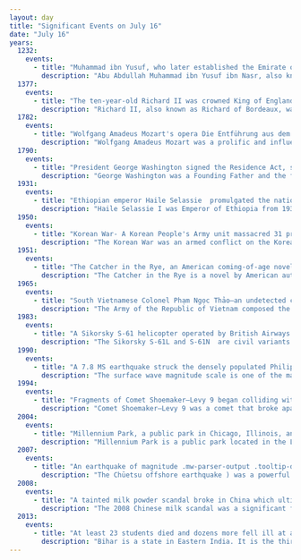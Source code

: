 ```yaml
---
layout: day
title: "Significant Events on July 16"
date: "July 16"
years:
  1232:
    events:
      - title: "Muhammad ibn Yusuf, who later established the Emirate of Granada, the last Muslim state in Spain, was elected the ruler of Arjona."
        description: "Abu Abdullah Muhammad ibn Yusuf ibn Nasr, also known as Ibn al-Ahmar and by his honorific al-Ghalib billah, was the first ruler of the Emirate of Granada, the last independent Muslim state on the Iberian Peninsula, and the founder of its ruling Nasrid dynasty. He lived during a time when Iberia's Christian kingdoms—especially Portugal, Castile and Aragon—were expanding at the expense of the Islamic territory in Iberia, called Al-Andalus. Muhammad ibn Yusuf took power in his native Arjona in 1232 when he rebelled against the de facto leader of Al-Andalus, Ibn Hud. During this rebellion, he was able to take control of Córdoba and Seville briefly, before he lost both cities to Ibn Hud. Forced to acknowledge Ibn Hud's suzerainty, Muhammad was able to retain Arjona and Jaén. In 1236, he betrayed Ibn Hud by helping Ferdinand III of Castile take Córdoba. In the years that followed, Muhammad was able to gain control over southern cities, including Granada (1237), Almería (1238), and Málaga (1239). In 1244, he lost Arjona to Castile. Two years later, in 1246, he agreed to surrender Jaén and accept Ferdinand's overlordship in exchange for a 20-year truce."
  1377:
    events:
      - title: "The ten-year-old Richard II was crowned King of England at Westminster Abbey."
        description: "Richard II, also known as Richard of Bordeaux, was King of England from 1377 until he was deposed in 1399. He was the son of Edward, Prince of Wales, and Joan, Countess of Kent. Richard's father died in 1376, leaving Richard as heir apparent to his grandfather, King Edward III; upon the latter's death, the 10-year-old Richard succeeded to the throne."
  1782:
    events:
      - title: "Wolfgang Amadeus Mozart's opera Die Entführung aus dem Serail premiered in Vienna, after which Emperor Joseph II anecdotally remarked that it had 'too many notes'."
        description: "Wolfgang Amadeus Mozart was a prolific and influential composer of the Classical period. Despite his short life, his rapid pace of composition and proficiency from an early age resulted in more than 800 works representing virtually every Western classical genre of his time. Many of these compositions are acknowledged as pinnacles of the symphonic, concertante, chamber, operatic, and choral repertoires. Mozart is widely regarded as one of the greatest composers in the history of Western music, with his music admired for its 'melodic beauty, its formal elegance and its richness of harmony and texture'."
  1790:
    events:
      - title: "President George Washington signed the Residence Act, selecting a new permanent site along the Potomac River for the capital of the United States, which later became Washington, D.C."
        description: "George Washington was a Founding Father and the first president of the United States, serving from 1789 to 1797. As commander of the Continental Army, Washington led Patriot forces to victory in the American Revolutionary War against the British Empire. He is commonly known as the Father of His Country for his role in bringing about American independence."
  1931:
    events:
      - title: "Ethiopian emperor Haile Selassie  promulgated the nation's first modern constitution."
        description: "Haile Selassie I was Emperor of Ethiopia from 1930 to 1974. He rose to power as the Regent Plenipotentiary of Ethiopia under Empress Zewditu between 1916 and 1930. Widely considered to be a defining figure in modern Ethiopian history, he is accorded divine importance in Rastafari, an Abrahamic religion that emerged in the 1930s. A few years before he began his reign over the Ethiopian Empire, Selassie defeated Ethiopian army commander Ras Gugsa Welle Bitul, nephew of Empress Taytu Betul, at the Battle of Anchem. He belonged to the Solomonic dynasty, founded by Emperor Yekuno Amlak in 1270; Amlak's successors claimed that he was a lineal descendant of Menelik I, the legendary Emperor of Ethiopia who was supposedly born to King Solomon and Queen Makeda of the Kingdom of Israel and the Kingdom of Sheba, respectively. Historians regard the Solomonic lineage claim as unfounded, created by Amlak to justify wresting power from the Zagwe Dynasty."
  1950:
    events:
      - title: "Korean War- A Korean People's Army unit massacred 31 prisoners of war of the U.S. Army on a mountain near the village of Tuman."
        description: "The Korean War was an armed conflict on the Korean Peninsula fought between North Korea and South Korea and their allies. North Korea was supported by the People's Republic of China and the Soviet Union, while South Korea was supported by the United Nations Command (UNC) led by the United States. The conflict was one of the first major proxy wars of the Cold War. Fighting ended in 1953 with an armistice but no peace treaty, leading to the ongoing Korean conflict."
  1951:
    events:
      - title: "The Catcher in the Rye, an American coming-of-age novel by J. D. Salinger, was first published."
        description: "The Catcher in the Rye is a novel by American author J. D. Salinger that was partially published in serial form in 1945–46 before being novelized in 1951. Originally intended for adults, it is often read by adolescents for its themes of angst and alienation, and as a critique of superficiality in society. The novel also deals with themes of innocence, identity, belonging, loss, connection, sex, and depression. The main character, Holden Caulfield, has become an icon for teenage rebellion. Caulfield, nearly of age, gives his opinion on a wide variety of topics as he narrates his recent life events."
  1965:
    events:
      - title: "South Vietnamese Colonel Phạm Ngọc Thảo—an undetected communist spy—was reported dead due to injuries sustained during his capture, but it is generally assumed he was killed on the orders of military officials."
        description: "The Army of the Republic of Vietnam composed the ground forces of the South Vietnamese military from its inception in 1955 to the Fall of Saigon on 30 April 1975. At the ARVN's peak, an estimated 1 in 9 citizens of South Vietnam were enlisted, composed of Regular Forces and the more voluntary Regional Forces and the Popular Force militias. It is estimated to have suffered 1,394,000 casualties during the Vietnam War."
  1983:
    events:
      - title: "A Sikorsky S-61 helicopter operated by British Airways crashed in thick fog in the Celtic Sea, killing 20 of the 26 people on board."
        description: "The Sikorsky S-61L and S-61N  are civil variants of the SH-3 Sea King military helicopter. They were developed and produced by the American helicopter manufacturer Sikorsky Aircraft."
  1990:
    events:
      - title: "A 7.8 MS earthquake struck the densely populated Philippine island of Luzon, killing an estimated 1,621 people."
        description: "The surface wave magnitude scale is one of the magnitude scales used in seismology to describe the size of an earthquake. It is based on measurements of Rayleigh surface waves that travel along the uppermost layers of the Earth. This magnitude scale is related to the local magnitude scale proposed by Charles Francis Richter in 1935, with modifications from both Richter and Beno Gutenberg throughout the 1940s and 1950s. It is currently used in People's Republic of China as a national standard for categorising earthquakes.The successful development of the local-magnitude scale encouraged Gutenberg and Richter to develop magnitude scales based on teleseismic observations of earthquakes. Two scales were developed, one based on surface waves, , and one on body waves, . Surface waves with a period near 20 s generally produce the largest amplitudes on a standard long-period seismograph, and so the amplitude of these waves is used to determine , using an equation similar to that used for ."
  1994:
    events:
      - title: "Fragments of Comet Shoemaker–Levy 9 began colliding with the planet Jupiter (impact site pictured), with the first impact causing a fireball that reached a peak temperature of 24,000 kelvin."
        description: "Comet Shoemaker–Levy 9 was a comet that broke apart in July 1992 and collided with Jupiter in July 1994, providing the first direct observation of an extraterrestrial collision of Solar System objects. This generated a large amount of coverage in the popular media, and the comet was closely observed by astronomers worldwide. The collision provided new information about Jupiter and highlighted its possible role in reducing space debris in the inner Solar System."
  2004:
    events:
      - title: "Millennium Park, a public park in Chicago, Illinois, and one of the world's largest rooftop gardens, opened to the public."
        description: "Millennium Park is a public park located in the Loop community area of Chicago, operated by the Chicago Department of Cultural Affairs. The park, opened in July 2004, is a prominent civic center near the city's Lake Michigan shoreline that covers a 24.5-acre (9.9 ha) section of northwestern Grant Park. Featuring a variety of public art, outdoor spaces and venues, the park is bounded by Michigan Avenue, Randolph Street, Columbus Drive and East Monroe Drive. In 2017, Millennium Park was the top tourist destination in Chicago and in the Midwest, and placed among the top ten in the United States with 25 million annual visitors."
  2007:
    events:
      - title: "An earthquake of magnitude .mw-parser-output .tooltip-dotted{border-bottom-1px dotted;cursor-help}Mw6.6 struck Niigata Prefecture, Japan, causing a leak of radioactive gases from the Kashiwazaki-Kariwa Nuclear Power Plant."
        description: "The Chūetsu offshore earthquake ) was a powerful magnitude 6.6 earthquake that occurred 10-13 local time on July 16, 2007, in the northwest Niigata region of Japan. The earthquake, which occurred at a previously unknown offshore fault shook Niigata and neighbouring prefectures. The city of Kashiwazaki and the villages of Iizuna and Kariwa registered the highest seismic intensity of a strong 6 on Japan's shindo scale, and the quake was felt as far away as Tokyo. Eleven deaths and at least 1,000 injuries were reported, and 342 buildings were completely destroyed, mostly older wooden structures. Prime Minister Shinzō Abe broke off from his election campaign to visit Kashiwazaki and promised to 'make every effort towards rescue and also to restore services such as gas and electricity'."
  2008:
    events:
      - title: "A tainted milk powder scandal broke in China which ultimately involved an estimated 300,000 victims, the vast majority infants, with 54,000 hospitalized with kidney problems and 6 deaths."
        description: "The 2008 Chinese milk scandal was a significant food safety incident in China. The scandal involved Sanlu Group's milk and infant formula along with other food materials and components being adulterated with the chemical melamine, which resulted in kidney stones and other kidney damage in infants. The chemical was used to increase the nitrogen content of diluted milk, giving it the appearance of higher protein content in order to pass quality control testing. 300,000 affected children were identified, among which 54,000 were hospitalized, according to the latest report in January 2009. The deaths of six babies were officially concluded to be related to the contaminated milk."
  2013:
    events:
      - title: "At least 23 students died and dozens more fell ill at a primary school in the Indian state of Bihar after consuming a Midday Meal that was contaminated with pesticide."
        description: "Bihar is a state in Eastern India. It is the third largest state by population, the 12th largest by area, and the 15th largest by GDP in 2021. Bihar borders Uttar Pradesh to its west, Nepal to the north, the northern part of West Bengal to the east, and Jharkhand to the south. Bihar is split by the river Ganges, which flows from west to east. On 15 November 2000, southern Bihar was ceded to form the new state of Jharkhand. Only 11.27% of the population of Bihar lives in urban areas as per a 2020 report. Additionally, almost 58% of Biharis are below the age of 25, giving Bihar the highest proportion of young people of any Indian state. The official language is Hindi, which shares official status alongside that of Urdu. The main native languages are Maithili, Magahi and Bhojpuri. But there are several other languages being spoken at smaller levels."
---
```

